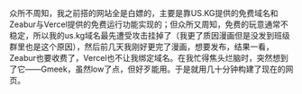 众所不周知，我之前搭的网站全是白嫖的，主要是靠US.KG提供的免费域名和Zeabur与Vercel提供的免费运行功能实现的；但众所又周知，免费的玩意通常不稳定，所以我的us.kg域名最先遭受攻击挂掉了（我更了质因漫画但是没发到班级群里也是这个原因），然后前几天我刚好更完了漫画，想要发布，结果一看，Zeabur也要收费了，Vercel也不让我绑定域名。在我忙得焦头烂脑时，突然想到了它——Gmeek，虽然low了点，但好歹能用。于是就用几十分钟构建了现在的网页。